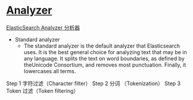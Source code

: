 # [Analyzer](https://www.elastic.co/guide/en/elasticsearch/guide/current/analysis-intro.html)

[ElasticSearch Analyzer 分析器](http://www.tuicool.com/articles/eUJJ3qF)

- Standard analyzer
    
    - The standard analyzer is the default analyzer that Elasticsearch uses. It is the best general choice for analyzing text that may be in any language. It splits the text on word boundaries, as defined by theUnicode Consortium, and removes most punctuation. Finally, it lowercases all terms. 

Step 1 字符过滤（Character filter）
Step 2 分词 （Tokenization）
Step 3 Token 过滤（Token filtering）
